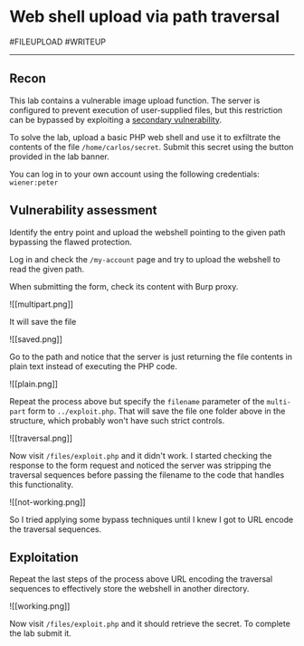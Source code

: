# Web shell upload via path traversal  

#FILEUPLOAD 
#WRITEUP  
<hr>  

## Recon  

This lab contains a vulnerable image upload function. The server is configured to prevent execution of user-supplied files, but this restriction can be bypassed by exploiting a [secondary vulnerability](https://portswigger.net/web-security/file-path-traversal).

To solve the lab, upload a basic PHP web shell and use it to exfiltrate the contents of the file `/home/carlos/secret`. Submit this secret using the button provided in the lab banner.

You can log in to your own account using the following credentials: `wiener:peter`

## Vulnerability assessment  

Identify the entry point and upload the webshell pointing to the given path bypassing the flawed protection.

Log in and check the `/my-account` page and try to upload the webshell to read the given path.

When submitting the form, check its content with Burp proxy.

![[multipart.png]]

It will save the file

![[saved.png]]

Go to the path and notice that the server is just returning the file contents in plain text instead of executing the PHP code.

![[plain.png]]

Repeat the process above but specify the `filename` parameter of the `multi-part` form to  `../exploit.php`. That will save the file one folder above in the structure, which probably won't have such strict controls.

![[traversal.png]]

Now visit `/files/exploit.php` and it didn't work. I started checking the response to the form request and noticed the server was stripping the traversal sequences before passing the filename to the code that handles this functionality.

![[not-working.png]]

So I tried applying some bypass techniques until I knew I got to URL encode the traversal sequences.

## Exploitation

Repeat the last steps of the process above URL encoding the traversal sequences to effectively store the webshell in another directory.

![[working.png]]

Now visit `/files/exploit.php` and it should retrieve the secret. To complete the lab submit it.

